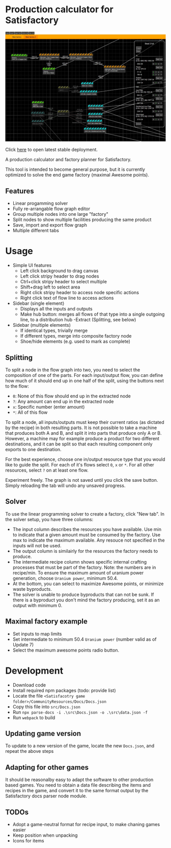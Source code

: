# Production calculator for Satisfactory

![UI](https://github.com/marci07iq/factory-calculator/blob/master/ui.jpg?raw=true)

Click [here](https://marci07iq.github.io/factory-calculator/) to open latest stable deployment.

A production calculator and factory planner for Satisfactory.

This tool is intended to become general purpose, but it is currently optimized to solve the end game factory (maximal Awesome points).

## Features

- Linear progamming solver
- Fully re-arrangable flow graph editor
- Group multiple nodes into one large "factory"
- Split nodes to show multiple facilities producing the same product
- Save, import and export flow graph
- Multiple different tabs

# Usage

- Simple UI features
  - Left click background to drag canvas
  - Left click stripy header to drag nodes
  - Ctrl+click stripy header to select multiple
  - Shift+drag left to select area
  - Right click stripy header to access node specific actions
  - Right click text of flow line to access actions
- Sidebar (single element)
  - Displays all the inputs and outputs
  - Make hub button: merges all flows of that type into a single outgoing line, to a distribution hub
  -Extract (Splitting, see below)
- Sidebar (multiple elements)
  - If identical types, trivially merge
  - If different types, merge into composite factory node
  - Shoe/hide elements (e.g. used to mark as complete)

## Splitting

To split a node in the flow graph into two, you need to select the composition of one of the parts. For each input/output flow, you can define how much of it should end up in one half of the split, using the buttons next to the flow:
- `0`: None of this flow should end up in the extracted node
- `?`: Any amount can end up in the extracted node
- `x`: Specific number (enter amount)
- `*`: All of this flow

To split a node, all inputs/outputs must keep their current ratios (as dictated by the recipe) in both resulting parts. It is not possible to take a machine that produces both A and B, and split it into parts that produce only A or B.
However, a machine may for example produce a product for two different destinations, and it can be split so that each resulting component only exports to one destination.

For the best experience, choose one in/output resource type that you would like to guide the split. For each of it's flows select `0`, `x` or `*`. For all other resources, select `?` on at least one flow.

Experiment freely. The graph is not saved until you click the save button. Simply reloading the tab will undo any unsaved progress.

## Solver

To use the linear programming solver to create a factory, click "New tab". In the solver setup, you have three columns:
- The input column describes the resources you have available. Use min to indicate that a given amount must be consumed by the factory. Use max to indicate the maximum available. Any resouce not specified in the inputs will not be used.
- The output column is similairly for the resources the factory needs to produce.
- The intermediate recipe column shows specific internal crafting processes that must be part of the factory. Note: the numbers are in recipe/min. To ensure the maximum amount of uranium power generation, choose `Uranium power`, minimum 50.4.
- At the bottom, you can select to maximize Awesome points, or minimize waste byproducts.
- The solver is unable to produce byproducts that can not be sunk. If there is a byproduct you don't mind the factory producing, set it as an output with minimum 0.

## Maximal factory example

- Set inputs to map limits
- Set intermediate to minimum 50.4 `Uranium power` (number valid as of Update 7)
- Select the maximum awesome points radio button.

# Development

- Download code
- Install required npm packages (todo: provide list)
- Locate the file `<Satisfacotry game folder>/CommunityResources/Docs/Docs.json`
- Copy this file into `src/Docs.json`
- Run `npx parse-docs -i .\src\Docs.json -o .\src\data.json -f`
- Run `webpack` to build

## Updating game version

To update to a new version of the game, locate the new `Docs.json`, and repeat the above steps

## Adapting for other games

It should be reasonalby easy to adapt the software to other production based games. You need to obtain a data file describing the items and recipes in the game, and convert it to the same format output by the Satisfactory docs parser node module.

## TODOs

- Adopt a game-neutral format for recipe input, to make chaning games easier
- Keep position when unpacking
- Icons for items